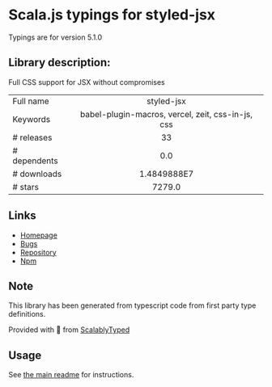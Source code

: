 
# Scala.js typings for styled-jsx

Typings are for version 5.1.0

## Library description:
Full CSS support for JSX without compromises

|                    |                 |
| ------------------ | :-------------: |
| Full name          | styled-jsx |
| Keywords           | babel-plugin-macros, vercel, zeit, css-in-js, css |
| # releases         | 33 |
| # dependents       | 0.0 |
| # downloads        | 1.4849888E7 |
| # stars            | 7279.0 |

## Links
- [Homepage](https://github.com/vercel/styled-jsx#readme)
- [Bugs](https://github.com/vercel/styled-jsx/issues)
- [Repository](https://github.com/vercel/styled-jsx)
- [Npm](https://www.npmjs.com/package/styled-jsx)
    


## Note
This library has been generated from typescript code from first party type definitions.

Provided with :purple_heart: from [ScalablyTyped](https://github.com/oyvindberg/ScalablyTyped)

## Usage
See [the main readme](../../readme.md) for instructions.


